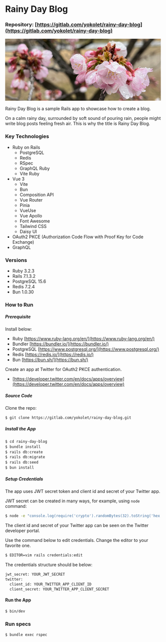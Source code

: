 # Rainy Day Blog

### Repository: [https://gitlab.com/yokolet/rainy-day-blog](https://gitlab.com/yokolet/rainy-day-blog)

<img src="./docs/pink-cherry-blossom-in-rain.jpeg" height="200">

Rainy Day Blog is a sample Rails app to showcase how to create a blog.

On a calm rainy day, surrounded by soft sound of pouring rain,
people might write blog posts feeling fresh air.
This is why the title is Rainy Day Blog.

### Key Technologies
- Ruby on Rails
  - PostgreSQL
  - Redis
  - RSpec
  - GraphQL Ruby
  - Vite Ruby
- Vue 3
  - Vite
  - Bun
  - Composition API
  - Vue Router
  - Pinia
  - VueUse
  - Vue Apollo
  - Font Awesome
  - Tailwind CSS
  - Daisy UI
- OAuth2 PKCE (Authorization Code Flow with Proof Key for Code Exchange)
- GraphQL

### Versions
- Ruby 3.2.3
- Rails 7.1.3.2
- PostgreSQL 15.6
- Redis 7.2.4
- Bun 1.0.30

### How to Run

##### Prerequisite

Install below:
- Ruby [https://www.ruby-lang.org/en/](https://www.ruby-lang.org/en/)
- Bundler [https://bundler.io/](https://bundler.io/)
- PostgreSQL [https://www.postgresql.org/](https://www.postgresql.org/)
- Redis [https://redis.io/](https://redis.io/)
- Bun [https://bun.sh/](https://bun.sh/)

Create an app at Twitter for OAuth2 PKCE authentication.
- [https://developer.twitter.com/en/docs/apps/overview](https://developer.twitter.com/en/docs/apps/overview)

##### Source Code

Clone the repo:
```bash
$ git clone https://gitlab.com/yokolet/rainy-day-blog.git
```

##### Install the App
```bash
$ cd rainy-day-blog
$ bundle install
$ rails db:create
$ rails db:migrate
$ rails db:seed
$ bun install
```

##### Setup Credentials

The app uses JWT secret token and client id and secret of your Twitter app.

JWT secret can be created in many ways, for example, using `node` command:
```bash
$ node -e "console.log(require('crypto').randomBytes(32).toString('hex'))"
```

The client id and secret of your Twitter app can be seen on the Twitter developer portal.

Use the command below to edit credentials. Change the editor to your favorite one.
```bash
$ EDITOR=vim rails credentials:edit
```

The credentials structure should be below:
```
jwt_secret: YOUR_JWT_SECRET
twitter:
  client_id: YOUR_TWITTER_APP_CLIENT_ID
  client_secret: YOUR_TWITTER_APP_CLIENT_SECRET
```

#### Run the App
```bash
$ bin/dev
```

### Run specs
```bash
$ bundle exec rspec
```

